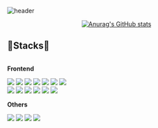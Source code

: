 ![header](https://capsule-render.vercel.app/api?type=waving&color=dbf4ff&height=200&section=header&text=Hello%20World!👋-nl-I'm%20FrontEnd%20Engineer%20PYM&fontSize=30&animation=twinkling&fontAlign=85&fontAlign=75&fontAlignY=30&fontAlignY=50&fontColor=67adcc)

<div align="center">
  
[![Anurag's GitHub stats](https://github-readme-stats.vercel.app/api?username=suemeeeee&bg_color=dbf4ff&title_color=67adcc&text_color=67adcc&hide_border=true&show_icons=true&icon_color=67adcc&rank_icon=github&count_private=true&card_width=250px)](https://github.com/anuraghazra/github-readme-stats)
</div>


## 💠Stacks💠
<div style="display:flex; flex-direction:column; align-items:flex-start;">
    <!-- Frontend -->
    <p><strong>Frontend</strong></p>
    <div>
        <img src="https://img.shields.io/badge/html5-E34F26?style=flat-square&logo=html5&logoColor=white"> 
        <img src="https://img.shields.io/badge/css-1572B6?style=flat-square&logo=css3&logoColor=white"> 
        <img src="https://img.shields.io/badge/javascript-F7DF1E?style=flat-square&logo=javascript&logoColor=black"> 
      	<img src="https://img.shields.io/badge/typescript-3178C6?style=flat-square&logo=typescript&logoColor=white"/>
      <img src="https://img.shields.io/badge/styledcomponents-DB7093?style=flat-square&logo=styledcomponents&logoColor=white"/>
      <img src="https://img.shields.io/badge/redux-764ABC?style=flat-square&logo=redux&logoColor=white"/>
      <img src="https://img.shields.io/badge/nextdotjs-#000000?style=for-the-badge&logo=nextdotjs&logoColor=white">
      <br />
      <img src="https://img.shields.io/badge/react-61DAFB?style=flat-square&logo=react&logoColor=black"/>
      <img src="https://img.shields.io/badge/reactquery-FF4154?style=flat-square&logo=reactquery&logoColor=white"/>
      <img src="https://img.shields.io/badge/vite-646CFF?style=flat-square&logo=vite&logoColor=white"/>
      <img src="https://img.shields.io/badge/tailwindcss-06B6D4?style=flat-square&logo=tailwindcss&logoColor=white"/>
      <img src="https://img.shields.io/badge/reactrouter-CA4245?style=flat-square&logo=reactrouter&logoColor=white"/>
      <img src="https://img.shields.io/badge/createreactapp-09D3AC?style=flat-square&logo=createreactapp&logoColor=white"/>
    </div>
    <!-- Others -->
    <p><strong>Others</strong></p>
    <div>
        <img src="https://img.shields.io/badge/discord-5865F2?style=flat-square&logo=discord&logoColor=white">
        <img src="https://img.shields.io/badge/notion-000000?style=flat-square&logo=notion&logoColor=white">
        <img src="https://img.shields.io/badge/figma-F24E1E?style=flat-square&logo=figma&logoColor=white">
        <img src="https://img.shields.io/badge/github-181717?style=flat-square&logo=github&logoColor=white">
</div><br>
</div>
